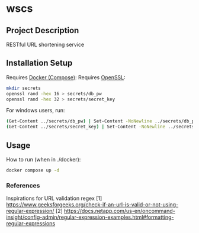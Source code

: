 # wscs

## Project Description

RESTful URL shortening service

## Installation Setup

Requires [Docker (Compose)](https://www.docker.com/):
Requires [OpenSSL](https://openssl.org/):

```bash
mkdir secrets
openssl rand -hex 16 > secrets/db_pw
openssl rand -hex 32 > secrets/secret_key
```

For windows users, run:
```bash
(Get-Content ../secrets/db_pw) | Set-Content -NoNewline ../secrets/db_pw
(Get-Content ../secrets/secret_key) | Set-Content -NoNewline ../secrets/secret_key
```

## Usage

How to run (when in ./docker):

```bash
docker compose up -d
```

### References

Inspirations for URL validation regex
[1] <https://www.geeksforgeeks.org/check-if-an-url-is-valid-or-not-using-regular-expression/>
[2] <https://docs.netapp.com/us-en/oncommand-insight/config-admin/regular-expression-examples.html#formatting-regular-expressions>
